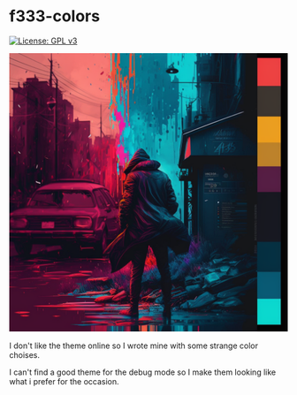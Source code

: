 # f333-colors

[![License: GPL v3](https://img.shields.io/badge/License-GPLv3-blue.svg)](https://www.gnu.org/licenses/gpl-3.0)

![logo.png](logo.png)

I don't like the theme online so I wrote mine with some strange color choises.

I can't find a good theme for the debug mode so I make them looking like what i prefer for the occasion.
